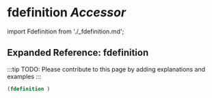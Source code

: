 # **fdefinition** *Accessor*

import Fdefinition from './_fdefinition.md';

<Fdefinition />

## Expanded Reference: fdefinition

:::tip
TODO: Please contribute to this page by adding explanations and examples
:::

```lisp
(fdefinition )
```
